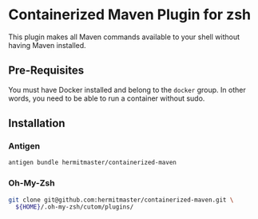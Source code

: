 # Containerized Maven Plugin for zsh

This plugin makes all Maven commands available to your shell without having
Maven installed.

## Pre-Requisites

You must have Docker installed and belong to the `docker` group. In other
words, you need to be able to run a container without sudo.

## Installation

### Antigen

```zsh
antigen bundle hermitmaster/containerized-maven
```

### Oh-My-Zsh

```zsh
git clone git@github.com:hermitmaster/containerized-maven.git \
  ${HOME}/.oh-my-zsh/cutom/plugins/
```
